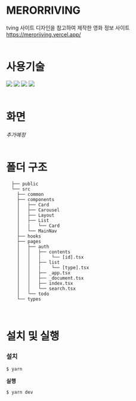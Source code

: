 # **MERORRIVING**

tving 사이트 디자인을 참고하여 제작한 영화 정보 사이트  
https://meroriiving.vercel.app/
<br/><br/>

# **사용기술**

<img src="https://img.shields.io/badge/next.js -eee?style=flat-square&logo=next.js&logoColor=000"/> <img src="https://img.shields.io/badge/typescript -eee?style=flat-square&logo=typescript&logoColor=3178C6"/>
<img src="https://img.shields.io/badge/styled components -eee?style=flat-square&logo=styled-components&logoColor=DB7093"/>
<img src="https://img.shields.io/badge/vercel -eee?style=flat-square&logo=vercel&logoColor=000"/>
<br/><br/>

# **화면**

_추가예정_
<br/><br/>

# **폴더 구조**

```
  ├── public
  └── src
    ├── common
    ├── components
    │   ├── Card
    │   ├── Carousel
    │   ├── Layout
    │   ├── List
    │   |   └── Card
    │   └── MainNav
    ├── hooks
    ├── pages
    │   ├── auth
    │   │   ├── contents
    │   │   |    └── [id].tsx
    │   │   ├── list
    │   │   |    └── [type].tsx
    │   │   ├── _app.tsx
    │   │   ├── _document.tsx
    │   │   ├── index.tsx
    │   │   └── search.tsx
    │   └── todo
    └── types

```

<br/>

# **설치 및 실행**

### **설치**

```
$ yarn
```

**실행**

```
$ yarn dev
```
